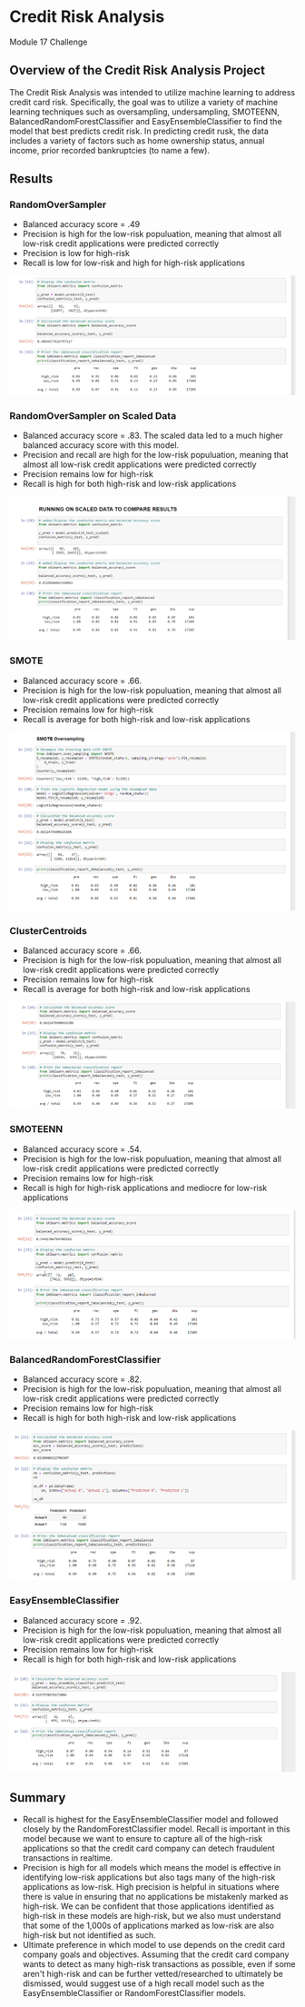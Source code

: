 # Credit Risk Analysis
Module 17 Challenge

## Overview of the Credit Risk Analysis Project
The Credit Risk Analysis was intended to utilize machine learning to address credit card risk. Specifically, the goal was to utilize a variety of machine learning techniques such as oversampling, undersampling, SMOTEENN, BalancedRandomForestClassifier and EasyEnsembleClassifier to find the model that best predicts credit risk. In predicting credit rusk, the data includes a variety of factors such as home ownership status, annual income, prior recorded bankruptcies (to name a few). 


## Results

### RandomOverSampler
- Balanced accuracy score = .49
- Precision is high for the low-risk populuation, meaning that almost all low-risk credit applications were predicted correctly
- Precision is low for high-risk
- Recall is low for low-risk and high for high-risk applications

![](/Images/RandomOverSampling.png)

### RandomOverSampler on Scaled Data
- Balanced accuracy score = .83. The scaled data led to a much higher balanced accuracy score with this model.
- Precision and recall are high for the low-risk populuation, meaning that almost all low-risk credit applications were predicted correctly
- Precision remains low for high-risk
- Recall is high for both high-risk and low-risk applications

![](/Images/ScaledRandomOverSampler.png)

### SMOTE
- Balanced accuracy score = .66. 
- Precision is high for the low-risk populuation, meaning that almost all low-risk credit applications were predicted correctly
- Precision remains low for high-risk
- Recall is average for both high-risk and low-risk applications

![](/Images/SMOTE.png)

### ClusterCentroids
- Balanced accuracy score = .66. 
- Precision is high for the low-risk populuation, meaning that almost all low-risk credit applications were predicted correctly
- Precision remains low for high-risk
- Recall is average for both high-risk and low-risk applications

![](/Images/ClusterCentroids.png)

### SMOTEENN
- Balanced accuracy score = .54. 
- Precision is high for the low-risk populuation, meaning that almost all low-risk credit applications were predicted correctly
- Precision remains low for high-risk
- Recall is high for high-risk applications and mediocre for low-risk applications

![](/Images/SMOTEENN.png)

### BalancedRandomForestClassifier
- Balanced accuracy score = .82. 
- Precision is high for the low-risk populuation, meaning that almost all low-risk credit applications were predicted correctly
- Precision remains low for high-risk
- Recall is high for both high-risk and low-risk applications

![](/Images/RandomForest.png)

### EasyEnsembleClassifier
- Balanced accuracy score = .92. 
- Precision is high for the low-risk populuation, meaning that almost all low-risk credit applications were predicted correctly
- Precision remains low for high-risk
- Recall is high for both high-risk and low-risk applications

![](/Images/EasyEnsemble.png)

## Summary 
- Recall is highest for the EasyEnsembleClassifier model and followed closely by the RandomForestClassifier model. Recall is important in this model because we want to ensure to capture all of the high-risk applications so that the credit card company can detech fraudulent transactions in realtime. 
- Precision is high for all models which means the model is effective in identifying low-risk applications but also tags many of the high-risk applications as low-risk. High precision is helpful in situations where there is value in ensuring that no applications be mistakenly marked as high-risk. We can be confident that those applications identified as high-risk in these models are high-risk, but we also must understand that some of the 1,000s of applications marked as low-risk are also high-risk but not identified as such. 
- Ultimate preference in which model to use depends on the credit card company goals and objectives. Assuming that the credit card company wants to detect as many high-risk transactions as possible, even if some aren't high-risk and can be further vetted/researched to ultimately be dismissed, would suggest use of a high recall model such as the EasyEnsembleClassifier or RandomForestClassifier models.


